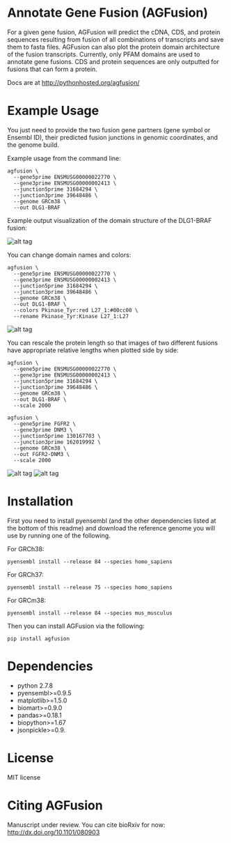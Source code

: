 # Annotate Gene Fusion (AGFusion)
For a given gene fusion, AGFusion will predict the cDNA, CDS, and protein sequences resulting from fusion of all combinations of transcripts and save them to fasta files. AGFusion can also plot the protein domain architecture of the fusion transcripts. Currently, only PFAM domains are used to annotate gene fusions. CDS and protein sequences are only outputted for fusions that can form a protein.

Docs are at http://pythonhosted.org/agfusion/

# Example Usage

You just need to provide the two fusion gene partners (gene symbol or Ensembl ID), their predicted fusion junctions in genomic coordinates, and the genome build.

Example usage from the command line:

```
agfusion \
  --gene5prime ENSMUSG00000022770 \
  --gene3prime ENSMUSG00000002413 \
  --junction5prime 31684294 \
  --junction3prime 39648486 \
  --genome GRCm38 \
  --out DLG1-BRAF
```

Example output visualization of the domain structure of the DLG1-BRAF fusion:

![alt tag](https://github.com/murphycj/AGFusion/blob/master/doc/ENSMUST00000132176-ENSMUST00000002487.png)

You can change domain names and colors:

```
agfusion \
  --gene5prime ENSMUSG00000022770 \
  --gene3prime ENSMUSG00000002413 \
  --junction5prime 31684294 \
  --junction3prime 39648486 \
  --genome GRCm38 \
  --out DLG1-BRAF \
  --colors Pkinase_Tyr:red L27_1:#00cc00 \
  --rename Pkinase_Tyr:Kinase L27_1:L27
```

![alt tag](https://github.com/murphycj/AGFusion/blob/master/doc/ENSMUST00000132176-ENSMUST00000002487-color.png)

You can rescale the protein length so that images of two different fusions have appropriate relative lengths when plotted side by side:

```
agfusion \
  --gene5prime ENSMUSG00000022770 \
  --gene3prime ENSMUSG00000002413 \
  --junction5prime 31684294 \
  --junction3prime 39648486 \
  --genome GRCm38 \
  --out DLG1-BRAF \
  --scale 2000

agfusion \
  --gene5prime FGFR2 \
  --gene3prime DNM3 \
  --junction5prime 130167703 \
  --junction3prime 162019992 \
  --genome GRCm38 \
  --out FGFR2-DNM3 \
  --scale 2000

```

![alt tag](https://github.com/murphycj/AGFusion/blob/master/doc/ENSMUST00000132176-ENSMUST00000002487-scale.png)
![alt tag](https://github.com/murphycj/AGFusion/blob/master/doc/ENSMUST00000120187-ENSMUST00000086074.png)

# Installation

First you need to install pyensembl (and the other dependencies listed at the bottom of this readme) and download the reference genome you will use by running one of the following.

For GRCh38:

```
pyensembl install --release 84 --species homo_sapiens
```

For GRCh37:

```
pyensembl install --release 75 --species homo_sapiens
```

For GRCm38:

```
pyensembl install --release 84 --species mus_musculus
```

Then you can install AGFusion via the following:

```
pip install agfusion
```

# Dependencies

- python 2.7.8
- pyensembl>=0.9.5
- matplotlib>=1.5.0
- biomart>=0.9.0
- pandas>=0.18.1
- biopython>=1.67
- jsonpickle>=0.9.

# License

MIT license

# Citing AGFusion

Manuscript under review. You can cite bioRxiv for now: http://dx.doi.org/10.1101/080903